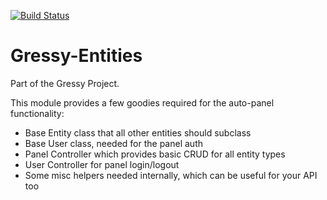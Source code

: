 [![Build Status](https://travis-ci.org/gressy/gressy-entities.svg?branch=master)](https://travis-ci.org/gressy/gressy-entities)

Gressy-Entities
===============

Part of the Gressy Project.

This module provides a few goodies required for the auto-panel functionality:
- Base Entity class that all other entities should subclass
- Base User class, needed for the panel auth
- Panel Controller which provides basic CRUD for all entity types
- User Controller for panel login/logout
- Some misc helpers needed internally, which can be useful for your API too

